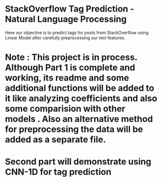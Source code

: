 # StackOverflow Tag Prediction - Natural Language Processing

Here our objective is to predict tags for posts from StackOverflow using Linear Model after carefully preprocessing our text features.

# Note : This project is in process. Although Part 1 is complete and working, its readme and some additional functions will be added to it like analyzing coefficients and also some comparision with other models . Also an alternative method for preprocessing the data will be added as a separate file. 
# Second part will demonstrate using CNN-1D for tag prediction
